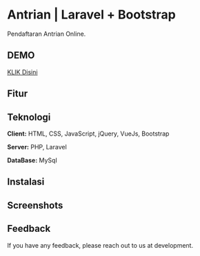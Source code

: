
# Antrian | Laravel + Bootstrap  

Pendaftaran Antrian Online.

## DEMO

[KLIK Disini](pendaftaran-online.ujiserver.my.id)

## Fitur

## Teknologi

**Client:** HTML, CSS, JavaScript, jQuery, VueJs, Bootstrap 

**Server:** PHP, Laravel 

**DataBase:** MySql

## Instalasi

## Screenshots

## Feedback

If you have any feedback, please reach out to us at development.



